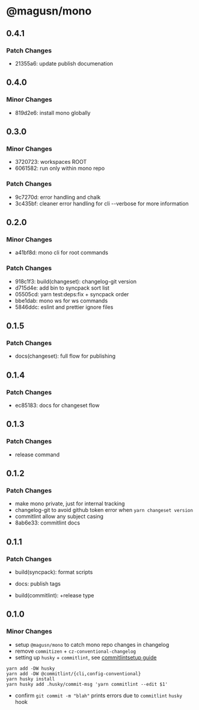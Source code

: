 # @magusn/mono

## 0.4.1

### Patch Changes

- 21355a6: update publish documenation

## 0.4.0

### Minor Changes

- 819d2e6: install mono globally

## 0.3.0

### Minor Changes

- 3720723: workspaces ROOT
- 6061582: run only within mono repo

### Patch Changes

- 9c7270d: error handling and chalk
- 3c435bf: cleaner error handling for cli --verbose for more information

## 0.2.0

### Minor Changes

- a41bf8d: mono cli for root commands

### Patch Changes

- 918c1f3: build(changeset): changelog-git version
- d715d4e: add bin to syncpack sort list
- 05505cd: yarn test:deps:fix + syncpack order
- bbe1dab: mono ws for ws commands
- 5846ddc: eslint and prettier ignore files

## 0.1.5

### Patch Changes

- docs(changeset): full flow for publishing

## 0.1.4

### Patch Changes

- ec85183: docs for changeset flow

## 0.1.3

### Patch Changes

- release command

## 0.1.2

### Patch Changes

- make mono private, just for internal tracking
- changelog-git to avoid github token error when `yarn changeset version`
- commitlint allow any subject casing
- 8ab6e33: commitlint docs

## 0.1.1

### Patch Changes

- build(syncpack): format scripts

* docs: publish tags

- build(commitlint): +release type

## 0.1.0

### Minor Changes

- setup `@magusn/mono` to catch mono repo changes in changelog
- remove `commitizen` + `cz-conventional-changelog`
- setting up `husky` + `commitlint`, see [commitlintsetup guide](https://commitlint.js.org/#/guides-local-setup)

```
yarn add -DW husky
yarn add -DW @commitlint/{cli,config-conventional}
yarn husky install
yarn husky add .husky/commit-msg 'yarn commitlint --edit $1'
```

- confirm `git commit -m "blah"` prints errors due to `commitlint` `husky` hook
